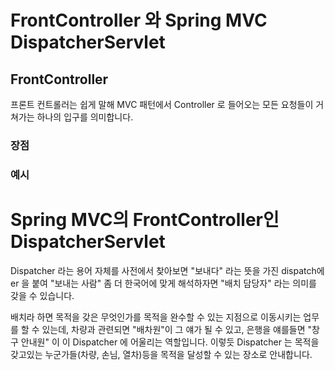 # FrontController 와 Spring MVC DispatcherServlet

## FrontController

프론트 컨트롤러는 쉽게 말해 MVC 패턴에서 Controller 로 들어오는 모든 요청들이 거쳐가는 하나의 입구를 의미합니다.

### 장점

### 예시

# Spring MVC의 FrontController인 DispatcherServlet

Dispatcher 라는 용어 자체를 사전에서 찾아보면 "보내다" 라는 뜻을 가진 dispatch에 er 을 붙여 "보내는 사람" 좀 더 한국어에 맞게 해석하자면 "배치 담당자" 라는 의미를 갖을 수 있습니다.

배치라 하면 목적을 갖은 무엇인가를 목적을 완수할 수 있는 지점으로 이동시키는 업무를 할 수 있는데,
차량과 관련되면 "배차원"이 그 얘가 될 수 있고, 은행을 얘를들면 "창구 안내원" 이 이 Dispatcher 에 어울리는 역할입니다.
이렇듯 Dispatcher 는 목적을 갖고있는 누군가들(차량, 손님, 열차)등을 목적을 달성할 수 있는 장소로 안내합니다.


